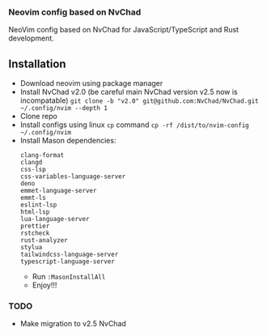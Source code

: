 ### Neovim config based on NvChad
NeoVim config based on NvChad for JavaScript/TypeScript and Rust development.
## Installation
- Download neovim using package manager
- Install NvChad v2.0 (be careful main NvChad version v2.5 now is incompatable)
  ```git clone -b "v2.0" git@github.com:NvChad/NvChad.git ~/.config/nvim --depth 1```
- Clone repo
- Install configs using linux `cp` command
  ```cp -rf /dist/to/nvim-config ~/.config/nvim```
- Install Mason dependencies:
  ```
  clang-format
  clangd
  css-lsp
  css-variables-language-server
  deno
  emmet-language-server
  emmt-ls
  eslint-lsp
  html-lsp
  lua-language-server
  prettier
  rstcheck
  rust-analyzer
  stylua
  tailwindcss-language-server
  typescript-language-server
  ```
  - Run `:MasonInstallAll`
  - Enjoy!!!
### TODO
- Make migration to v2.5 NvChad
